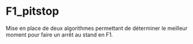 # F1_pitstop
Mise en place de deux algorithmes permettant de déterminer le meilleur moment pour faire un arrêt au stand en F1.
